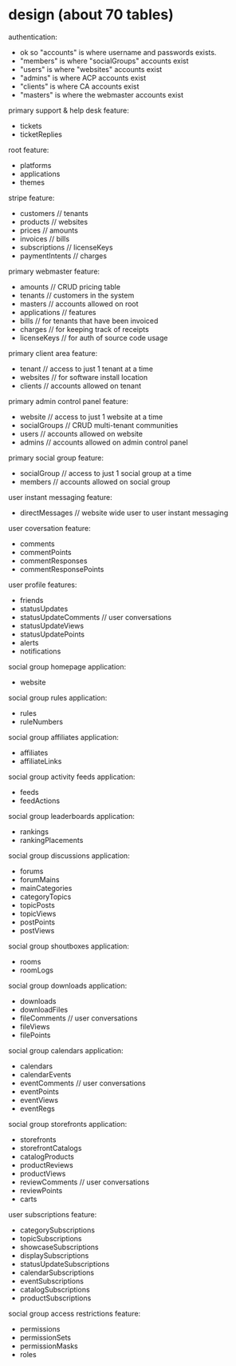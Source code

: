 design (about 70 tables)
========

authentication:
- ok so "accounts" is where username and passwords exists.
- "members" is where "socialGroups" accounts exist
- "users" is where "websites" accounts exist
- "admins" is where ACP accounts exist
- "clients" is where CA accounts exist
- "masters" is where the webmaster accounts exist

primary support & help desk feature:
- tickets
- ticketReplies

root feature:
- platforms
- applications
- themes

stripe feature:
- customers // tenants
- products // websites
- prices // amounts
- invoices // bills
- subscriptions // licenseKeys
- paymentIntents // charges

primary webmaster feature:
- amounts // CRUD pricing table
- tenants // customers in the system
- masters // accounts allowed on root
- applications // features
- bills // for tenants that have been invoiced
- charges // for keeping track of receipts
- licenseKeys // for auth of source code usage

primary client area feature:
- tenant // access to just 1 tenant at a time
- websites // for software install location
- clients // accounts allowed on tenant

primary admin control panel feature:
- website // access to just 1 website at a time
- socialGroups // CRUD multi-tenant communities
- users // accounts allowed on website
- admins // accounts allowed on admin control panel

primary social group feature:
- socialGroup // access to just 1 social group at a time
- members // accounts allowed on social group

user instant messaging feature:
- directMessages // website wide user to user instant messaging

user coversation feature:
- comments
- commentPoints
- commentResponses
- commentResponsePoints

user profile features:
- friends
- statusUpdates
- statusUpdateComments // user conversations
- statusUpdateViews
- statusUpdatePoints
- alerts
- notifications

social group homepage application:
- website

social group rules application:
- rules
- ruleNumbers

social group affiliates application:
- affiliates
- affiliateLinks

social group activity feeds application:
- feeds
- feedActions

social group leaderboards application:
- rankings
- rankingPlacements

social group discussions application:
- forums
- forumMains
- mainCategories
- categoryTopics
- topicPosts
- topicViews
- postPoints
- postViews

social group shoutboxes application:
- rooms
- roomLogs

social group downloads application:
- downloads
- downloadFiles
- fileComments // user conversations
- fileViews
- filePoints

social group calendars application:
- calendars
- calendarEvents
- eventComments // user conversations
- eventPoints
- eventViews
- eventRegs

social group storefronts application:
- storefronts
- storefrontCatalogs
- catalogProducts
- productReviews
- productViews
- reviewComments // user conversations
- reviewPoints
- carts

user subscriptions feature:
- categorySubscriptions
- topicSubscriptions
- showcaseSubscriptions
- displaySubscriptions
- statusUpdateSubscriptions
- calendarSubscriptions
- eventSubscriptions
- catalogSubscriptions
- productSubscriptions

social group access restrictions feature:
- permissions
- permissionSets
- permissionMasks
- roles